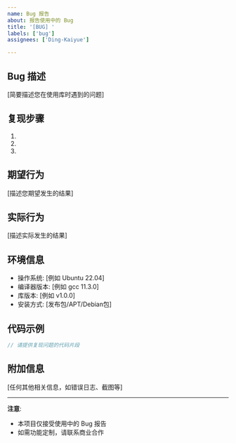 ```yaml
---
name: Bug 报告
about: 报告使用中的 Bug
title: '[BUG] '
labels: ['bug']
assignees: ['Ding-Kaiyue']

---
```


## Bug 描述
[简要描述您在使用库时遇到的问题]

## 复现步骤
1. 
2. 
3. 

## 期望行为
[描述您期望发生的结果]

## 实际行为
[描述实际发生的结果]

## 环境信息
- 操作系统: [例如 Ubuntu 22.04]
- 编译器版本: [例如 gcc 11.3.0]
- 库版本: [例如 v1.0.0]
- 安装方式: [发布包/APT/Debian包]

## 代码示例
```cpp
// 请提供复现问题的代码片段
```

## 附加信息
[任何其他相关信息，如错误日志、截图等]

---

**注意**: 
- 本项目仅接受使用中的 Bug 报告
- 如需功能定制，请联系商业合作 